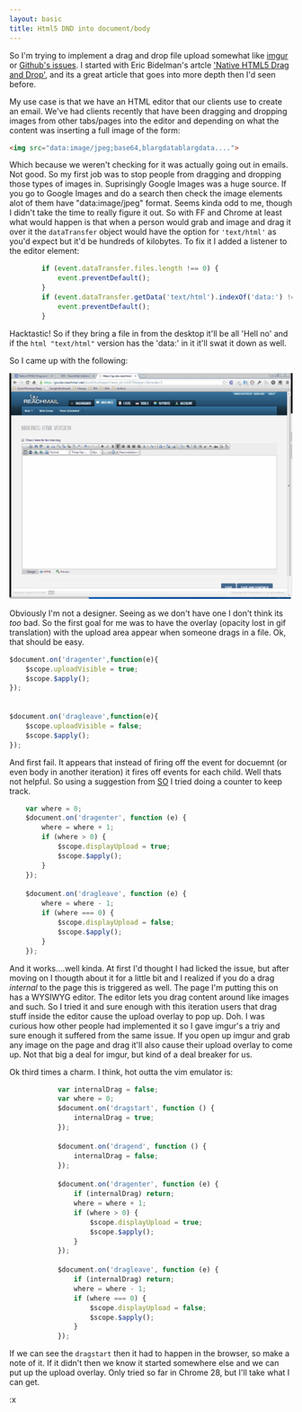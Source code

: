 ```yaml
---
layout: basic
title: Html5 DND into document/body
---
```


So I'm trying to implement a drag and drop file upload somewhat like [imgur](http://imgur.com/) or [Github's issues](http://github.com).
 I started with Eric Bidelman's artcle ['Native HTML5 Drag and Drop'](http://www.html5rocks.com/en/tutorials/dnd/basics/#toc-dragover-dragleave),
 and its a great article that goes into more depth then I'd seen before.

 My use case is that we have an HTML editor that our clients use to create an email. We've had clients recently that have been
 dragging and dropping images from other tabs/pages into the editor and depending on what the content was inserting a full image of the form:

```html
<img src="data:image/jpeg;base64,blargdatablargdata....">
```

Which because we weren't checking for it was actually going out in emails. Not good.
So my first job was to stop people from dragging and dropping those types of images in. Suprisingly Google Images was a huge source.
If you go to Google Images and do a search then check the image elements alot of them have "data:image/jpeg" format.
Seems kinda odd to me, though I didn't take the time to really figure it out. So with FF and Chrome at least what would happen
is that when a person would grab and image and drag it over it the ```dataTransfer``` object would have the option for ```'text/html'```
as you'd expect but it'd be hundreds of kilobytes. To fix it I added a listener to the editor element:

```javascript
        if (event.dataTransfer.files.length !== 0) {
            event.preventDefault();
        }
        if (event.dataTransfer.getData('text/html').indexOf('data:') != -1) {
            event.preventDefault();
        }
```

Hacktastic! So if they bring a file in from the desktop it'll be all 'Hell no' and if the ```html "text/html"``` version has
the 'data:' in it it'll swat it down as well.

So I came up with the following:

![Uploading Example](/images/uploading.gif)

Obviously I'm not a designer. Seeing as we don't have one I don't think its _too_ bad. So the first goal for me was to
have the overlay (opacity lost in gif translation) with the upload area appear when someone drags in a file. Ok, that should be easy.

```javascript
$document.on('dragenter',function(e){
    $scope.uploadVisible = true;
    $scope.$apply();
});


$document.on('dragleave',function(e){
    $scope.uploadVisible = false;
    $scope.$apply();
});
```

And first fail. It appears that instead of firing off the event for docuemnt (or even body in another iteration) it fires
off events for each child. Well thats not helpful. So using a suggestion from [SO](http://stackoverflow.com/questions/3144881/how-do-i-detect-a-html5-drag-event-entering-and-leaving-the-window-like-gmail-d)
I tried doing a counter to keep track.

```javascript
    var where = 0;
    $document.on('dragenter', function (e) {
        where = where + 1;
        if (where > 0) {
            $scope.displayUpload = true;
            $scope.$apply();
        }
    });

    $document.on('dragleave', function (e) {
        where = where - 1;
        if (where === 0) {
            $scope.displayUpload = false;
            $scope.$apply();
        }
    });
```

And it works....well kinda. At first I'd thought I had licked the issue, but after moving on I thougth about it for a little
bit and I realized if you do a drag _internal_ to the page this is triggered as well. The page I'm putting this on has a
WYSIWYG editor. The editor lets you drag content around like images and such. So I tried it and sure enough with this iteration
users that drag stuff inside the editor cause the upload overlay to pop up. Doh. I was curious how other people had implemented it
so I gave imgur's a triy and sure enough it suffered from the same issue. If you open up imgur and grab any image on the page
and drag it'll also cause their upload overlay to come up. Not that big a deal for imgur, but kind of a deal breaker for us.

Ok third times a charm. I think, hot outta the vim emulator is:

```javascript
            var internalDrag = false;
            var where = 0;
            $document.on('dragstart', function () {
                internalDrag = true;
            });

            $document.on('dragend', function () {
                internalDrag = false;
            });

            $document.on('dragenter', function (e) {
                if (internalDrag) return;
                where = where + 1;
                if (where > 0) {
                    $scope.displayUpload = true;
                    $scope.$apply();
                }
            });

            $document.on('dragleave', function (e) {
                if (internalDrag) return;
                where = where - 1;
                if (where === 0) {
                    $scope.displayUpload = false;
                    $scope.$apply();
                }
            });
```

If we can see the ```dragstart``` then it had to happen in the browser, so make a note of it. If it didn't then we know
it started somewhere else and we can put up the upload overlay. Only tried so far in Chrome 28, but I'll take what I can get.

:x
